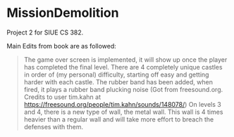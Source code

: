 # MissionDemolition
Project 2 for SIUE CS 382.

Main Edits from book are as followed:
> The game over screen is implemented, it will show up once the player has completed the final level.
> There are 4 completely unique castles in order of (my personal) difficulty, starting off easy and getting harder with each castle.
> The rubber band has been added, when fired, it plays a rubber band plucking noise (Got from freesound.org. Credits to user tim.kahn at https://freesound.org/people/tim.kahn/sounds/148078/)
> On levels 3 and 4, there is a new type of wall, the metal wall. This wall is 4 times heavier than a regular wall and will take more effort to breach the defenses with them.
